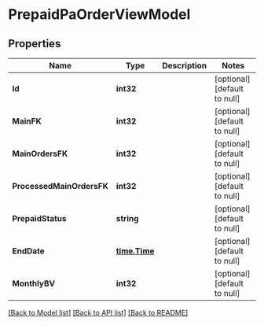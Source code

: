 # PrepaidPaOrderViewModel

## Properties
Name | Type | Description | Notes
------------ | ------------- | ------------- | -------------
**Id** | **int32** |  | [optional] [default to null]
**MainFK** | **int32** |  | [optional] [default to null]
**MainOrdersFK** | **int32** |  | [optional] [default to null]
**ProcessedMainOrdersFK** | **int32** |  | [optional] [default to null]
**PrepaidStatus** | **string** |  | [optional] [default to null]
**EndDate** | [**time.Time**](time.Time.md) |  | [optional] [default to null]
**MonthlyBV** | **int32** |  | [optional] [default to null]

[[Back to Model list]](../README.md#documentation-for-models) [[Back to API list]](../README.md#documentation-for-api-endpoints) [[Back to README]](../README.md)


